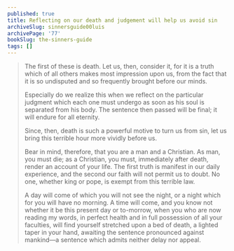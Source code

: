 ```yaml
---
published: true
title: Reflecting on our death and judgement will help us avoid sin
archiveSlug: sinnersguide00luis
archivePage: '77'
bookSlug: the-sinners-guide
tags: []
---
```


> The first of these is death. Let us, then, consider it, for it is a truth which of all others makes most impression upon us, from the fact that it is so undisputed and so frequently brought before our minds.
> 
> Especially do we realize this when we reflect on the particular judgment which each one must undergo as soon as his soul is separated from his body. The sentence then passed will be final; it will endure for all eternity.
> 
> Since, then, death is such a powerful motive to turn us from sin, let us bring this terrible hour more vividly before us.
> 
> Bear in mind, therefore, that you are a man and a Christian. As man, you must die; as a Christian, you must, immediately after death, render an account of your life. The first truth is manifest in our daily experience, and the second our faith will not permit us to doubt. No one, whether king or pope, is exempt from this terrible law.
> 
> A day will come of which you will not see the night, or a night which for you will have no morning. A time will come, and you know not whether it be this present day or to-morrow, when you who are now reading my words, in perfect health and in full possession of all your faculties, will find yourself stretched upon a bed of death, a lighted taper in your hand, awaiting the sentence pronounced against mankind—a sentence which admits neither delay nor appeal.